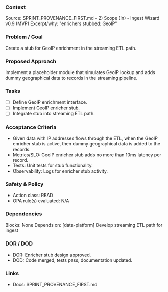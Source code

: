 ### Context

Source: SPRINT_PROVENANCE_FIRST.md - 2) Scope (In) - Ingest Wizard v0.9 (MVP)
Excerpt/why: "enrichers stubbed: GeoIP"

### Problem / Goal

Create a stub for GeoIP enrichment in the streaming ETL path.

### Proposed Approach

Implement a placeholder module that simulates GeoIP lookup and adds dummy geographical data to records in the streaming pipeline.

### Tasks

- [ ] Define GeoIP enrichment interface.
- [ ] Implement GeoIP enricher stub.
- [ ] Integrate stub into streaming ETL path.

### Acceptance Criteria

- Given data with IP addresses flows through the ETL, when the GeoIP enricher stub is active, then dummy geographical data is added to the records.
- Metrics/SLO: GeoIP enricher stub adds no more than 10ms latency per record.
- Tests: Unit tests for stub functionality.
- Observability: Logs for enricher stub activity.

### Safety & Policy

- Action class: READ
- OPA rule(s) evaluated: N/A

### Dependencies

Blocks: None
Depends on: [data-platform] Develop streaming ETL path for ingest

### DOR / DOD

- DOR: Enricher stub design approved.
- DOD: Code merged, tests pass, documentation updated.

### Links

- Docs: SPRINT_PROVENANCE_FIRST.md
